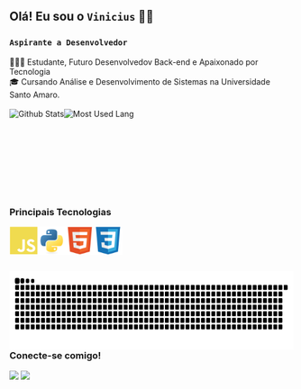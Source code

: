 ## Olá! Eu sou o `Vinicius` 👋🏽
### `Aspirante a Desenvolvedor`

<div style="display: flex">
👨🏽‍💻 Estudante, Futuro Desenvolvedov Back-end e Apaixonado por Tecnologia</br>
🎓 Cursando Análise e Desenvolvimento de Sistemas na Universidade Santo Amaro.
</div>
</br>

<div style="display: flex;">
  <img height="150em" src="https://github-readme-stats.vercel.app/api?username=vinirochadev&bg_color=0d1117&hide_border=true&hide_title=true&show_icons=true&include_all_commits=false&count_private=true&line_height=35&hide=issues&title_color=24ABF2&text_color=FFFF&border_radius=3&border_color=FFFF&rank_icon=github&icon_color=24ABF2&theme=dark" alt= "Github Stats" />
  <img height="150em" src="https://github-readme-stats.vercel.app/api/top-langs/?username=vinirochadev&bg_color=0d1117&hide_border=true&card_width=1&layout=compact&hide_title=false&count_private=true&langs_count=4&show_icons=true&title_color=FFFF&hide=html,css&text_color=FFFF&border_radius=3&border_color=FFFF&count_private=true&theme=dark" alt="Most Used Lang" />
</div>

<h3> Principais Tecnologias</h3>
<div style="display: flex">
  <img align="center" alt="Vini-Js" height="50" width="50" src="https://raw.githubusercontent.com/devicons/devicon/master/icons/javascript/javascript-plain.svg">
  <img align="center" alt="Vini-Python" height="50" width="50" src="https://raw.githubusercontent.com/devicons/devicon/master/icons/python/python-original.svg">
  <img align="center" alt="Vini-HTML" height="50" width="50" src="https://raw.githubusercontent.com/devicons/devicon/master/icons/html5/html5-original.svg">
  <img align="center" alt="Vini-CSS" height="50" width="50" src="https://raw.githubusercontent.com/devicons/devicon/master/icons/css3/css3-original.svg"> 
</div>

##

  <picture height="100em" align="right">
    <source media="(prefers-color-scheme: dark)" srcset="https://raw.githubusercontent.com/vinirochadev/vinirochadev/output/github-contribution-grid-snake-dark.svg">
    <source media="(prefers-color-scheme: light)" srcset="https://raw.githubusercontent.com/vinirochadev/vinirochadev/output/github-contribution-grid-snake-dark.svg">
    <img height="140em" align="right" alt="github contribution grid snake animation" src="https://raw.githubusercontent.com/vinirochadev/vinirochadev/output/github-contribution-grid-snake.svg">
  </picture>
  
  <h3>Conecte-se comigo!</h3>
    <a href = "mailto:vrocha.tech@gmail.com"><img src="https://img.shields.io/badge/-Gmail-%23333?style=for-the-badge&logo=gmail&logoColor=white" target="_blank"></a>
    <a href="https://www.linkedin.com/in/vinicius-rocha-397579255"><img src="https://img.shields.io/badge/-LinkedIn-%230077B5?style=for-the-badge&logo=linkedin&logoColor=white" target="_blank"></a> 
